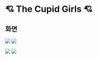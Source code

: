 # :cupid: The Cupid Girls :cupid: 

## 화면

![]("file:///Users/klmheewon/Desktop/cupidgirls/main_screen.png")
<img src = "file:///Users/klmheewon/Desktop/cupidgirls/main_screen.png">

<img src = "file:///Users/klmheewon/Desktop/cupidgirls/howtoplay_screen.png">

<img src = "file:///Users/klmheewon/Desktop/cupidgirls/selectchar_screen.png">
